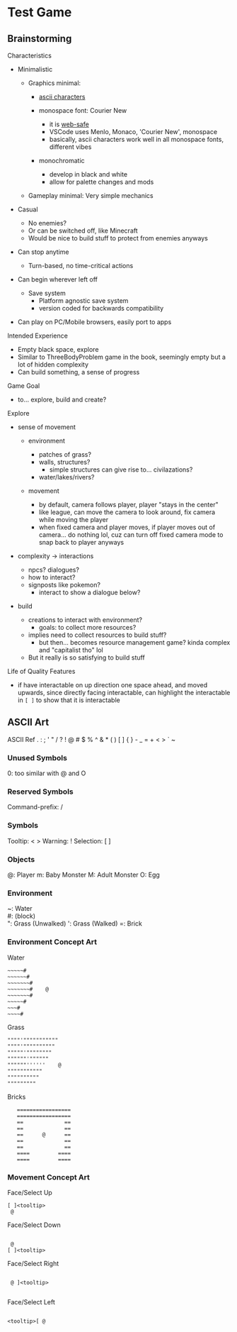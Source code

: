 # Test Game

## Brainstorming

Characteristics

- Minimalistic
  - Graphics minimal:
    - [ascii characters](https://www.w3schools.com/charsets/ref_html_ascii.asp)

    - monospace font: Courier New
      - it is [web-safe](https://www.w3schools.com/cssref/css_websafe_fonts.php)
      - VSCode uses Menlo, Monaco, 'Courier New', monospace
      - basically, ascii characters work well in all monospace fonts, different vibes

    - monochromatic
      - develop in black and white
      - allow for palette changes and mods

  - Gameplay minimal: Very simple mechanics

- Casual
  - No enemies?
  - Or can be switched off, like Minecraft
  - Would be nice to build stuff to protect from enemies anyways

- Can stop anytime
  - Turn-based, no time-critical actions

- Can begin wherever left off
  - Save system
    - Platform agnostic save system
    - version coded for backwards compatibility

- Can play on PC/Mobile browsers, easily port to apps

Intended Experience

- Empty black space, explore
- Similar to ThreeBodyProblem game in the book, seemingly empty but a lot of hidden complexity
- Can build something, a sense of progress

Game Goal

- to... explore, build and create?

Explore

- sense of movement
  - environment
    - patches of grass?
    - walls, structures?
      - simple structures can give rise to... civilazations?
    - water/lakes/rivers?

  - movement
    - by default, camera follows player, player "stays in the center"
    - like league, can move the camera to look around, fix camera while moving the player
    - when fixed camera and player moves, if player moves out of camera... do nothing lol, cuz can turn off fixed camera mode to snap back to player anyways

- complexity -> interactions
  - npcs? dialogues?
  - how to interact?
  - signposts like pokemon?
    - interact to show a dialogue below?

- build
  - creations to interact with environment?
    - goals: to collect more resources?
  - implies need to collect resources to build stuff?
    - but then... becomes resource management game? kinda complex and "capitalist tho" lol
  - But it really is so satisfying to build stuff

Life of Quality Features

- if have interactable on up direction one space ahead, and moved upwards, since directly facing interactable, can highlight the interactable in `[ ]` to show that it is interactable

## ASCII Art

ASCII Ref
. : ; ' " / ? ! @ # $ % ^ & * ( ) [ ] { } - _ = + < > ` ~

### Unused Symbols

0: too similar with @ and O

### Reserved Symbols

Command-prefix: /

### Symbols

Tooltip: < >
Warning: !
Selection: [ ]

### Objects

@: Player
m: Baby Monster
M: Adult Monster
O: Egg  

### Environment

~: Water  
\#: (block)  
": Grass (Unwalked)
': Grass (Walked)
=: Brick

### Environment Concept Art

Water

```none
~~~~~#           
~~~~~~#           
~~~~~~~#
~~~~~~~#    @
~~~~~~~#
~~~~~#
~~~#
~~~~#
```

Grass

```none
""""'"""""""""""           
""""'""""""""""           
"""""'""""""""
""""""'""""""    
""""""''''''    @
"""""""""""
""""""""""
"""""""""
```

Bricks

```none
   =================
   =================
   ==             ==
   ==             ==
   ==      @      ==
   ==             ==
   ==             ==
   ====         ====
   ====         ====
```

### Movement Concept Art

Face/Select Up

```none
[ ]<tooltip> 
 @

```

Face/Select Down

```none

 @
[ ]<tooltip>
```

Face/Select Right

```none
   
 @ ]<tooltip>
    
```

Face/Select Left

```none

<tooltip>[ @

```
